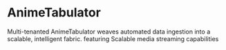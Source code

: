 # AnimeTabulator
Multi-tenanted AnimeTabulator weaves automated data ingestion into a scalable, intelligent fabric. featuring Scalable media streaming capabilities
